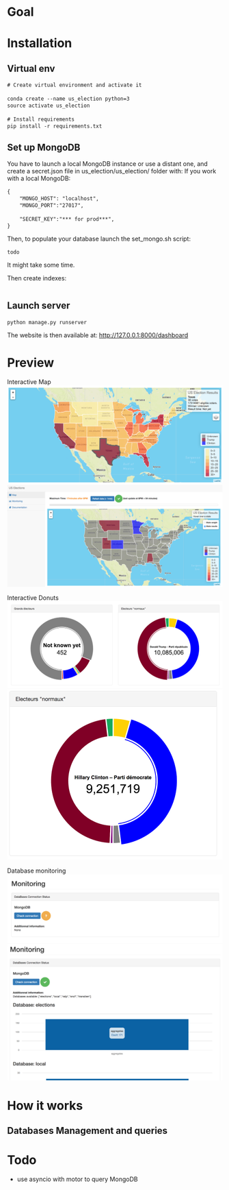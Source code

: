 # Goal

# Installation

## Virtual env
```
# Create virtual environment and activate it

conda create --name us_election python=3
source activate us_election

# Install requirements
pip install -r requirements.txt
```

## Set up MongoDB
You have to launch a local MongoDB instance or use a distant one, and create a secret.json file in us_election/us_election/ folder with:
If you work with a local MongoDB:

```
{
    "MONGO_HOST": "localhost",
    "MONGO_PORT":"27017",

    "SECRET_KEY":"*** for prod***",
}
```
Then, to populate your database launch the set_mongo.sh script:
```
todo
```
It might take some time.

Then create indexes:
```

```

## Launch server
```
python manage.py runserver
```
The website is then available at: http://127.0.0.1:8000/dashboard

# Preview
Interactive Map
![Map](pictures/map_weight.png)
![Map](pictures/map_results.png)

Interactive Donuts
![Donut](pictures/donuts.png)
![Donut](pictures/donut_reg_el.png)

Database monitoring
![Mongo](pictures/mongo_pending.png)
![Mongo](pictures/mongo_up.png)

# How it works
## Databases Management and queries

##

# Todo
- use asyncio with motor to query MongoDB
